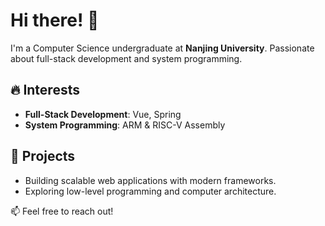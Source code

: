 # Hi there! 👋

I'm a Computer Science undergraduate at **Nanjing University**. Passionate about full-stack development and system programming.

## 🔥 Interests
- **Full-Stack Development**: Vue, Spring
- **System Programming**: ARM & RISC-V Assembly

## 🚀 Projects
- Building scalable web applications with modern frameworks.
- Exploring low-level programming and computer architecture.

📫 Feel free to reach out!

